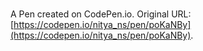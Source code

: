 # 

A Pen created on CodePen.io. Original URL: [https://codepen.io/nitya_ns/pen/poKaNBy](https://codepen.io/nitya_ns/pen/poKaNBy).

